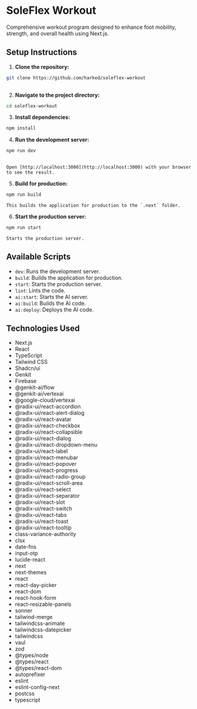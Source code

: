 # SoleFlex Workout

Comprehensive workout program designed to enhance foot mobility, strength, and overall health using Next.js.

## Setup Instructions

1.  **Clone the repository:**

    
```bash
git clone https://github.com/harked/soleflex-workout
    
```

2.  **Navigate to the project directory:**

    
```bash
cd soleflex-workout
```

3.  **Install dependencies:**

    
```bash
npm install
```

4.  **Run the development server:**

    
```bash
npm run dev
    
```

    Open [http://localhost:3000](http://localhost:3000) with your browser to see the result.

5.  **Build for production:**

    
```bash
npm run build
```

    This builds the application for production to the `.next` folder.

6.  **Start the production server:**

    
```bash
npm run start
```

    Starts the production server.

## Available Scripts

*   `dev`: Runs the development server.
*   `build`: Builds the application for production.
*   `start`: Starts the production server.
*   `lint`: Lints the code.
*   `ai:start`: Starts the AI server.
*   `ai:build`: Builds the AI code.
*   `ai:deploy`: Deploys the AI code.

## Technologies Used

*   Next.js
*   React
*   TypeScript
*   Tailwind CSS
*   Shadcn/ui
*   Genkit
*   Firebase
*   @genkit-ai/flow
*   @genkit-ai/vertexai
*   @google-cloud/vertexai
*   @radix-ui/react-accordion
*   @radix-ui/react-alert-dialog
*   @radix-ui/react-avatar
*   @radix-ui/react-checkbox
*   @radix-ui/react-collapsible
*   @radix-ui/react-dialog
*   @radix-ui/react-dropdown-menu
*   @radix-ui/react-label
*   @radix-ui/react-menubar
*   @radix-ui/react-popover
*   @radix-ui/react-progress
*   @radix-ui/react-radio-group
*   @radix-ui/react-scroll-area
*   @radix-ui/react-select
*   @radix-ui/react-separator
*   @radix-ui/react-slot
*   @radix-ui/react-switch
*   @radix-ui/react-tabs
*   @radix-ui/react-toast
*   @radix-ui/react-tooltip
*   class-variance-authority
*   clsx
*   date-fns
*   input-otp
*   lucide-react
*   next
*   next-themes
*   react
*   react-day-picker
*   react-dom
*   react-hook-form
*   react-resizable-panels
*   sonner
*   tailwind-merge
*   tailwindcss-animate
*   tailwindcss-datepicker
*   tailwindcss
*   vaul
*   zod
*   @types/node
*   @types/react
*   @types/react-dom
*   autoprefixer
*   eslint
*   eslint-config-next
*   postcss
*   typescript